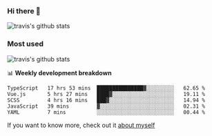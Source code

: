 ### Hi there 👋

<!--
**HondryTravis/HondryTravis** is a ✨ _special_ ✨ repository because its `README.md` (this file) appears on your GitHub profile.

Here are some ideas to get you started:

- 🔭 I’m currently working on ...
- 🌱 I’m currently learning ...
- 👯 I’m looking to collaborate on ...
- 🤔 I’m looking for help with ...
- 💬 Ask me about ...
- 📫 How to reach me: ...
- 😄 Pronouns: ...
- ⚡ Fun fact: ...
-->

![travis's github stats](https://github-readme-stats.vercel.app/api?username=HondryTravis&hide=stars)
### Most used
![travis's github stats](https://github-readme-stats.anuraghazra1.vercel.app/api/top-langs/?username=HondryTravis&layout=compact&hide_title=true)

📊 **Weekly development breakdown**

<!--START_SECTION:waka-->

```text
TypeScript   17 hrs 53 mins  ███████████████▓░░░░░░░░░   62.65 %
Vue.js       5 hrs 27 mins   ████▓░░░░░░░░░░░░░░░░░░░░   19.11 %
SCSS         4 hrs 16 mins   ███▓░░░░░░░░░░░░░░░░░░░░░   14.94 %
JavaScript   39 mins         ▓░░░░░░░░░░░░░░░░░░░░░░░░   02.31 %
YAML         7 mins          ░░░░░░░░░░░░░░░░░░░░░░░░░   00.44 %
```

<!--END_SECTION:waka-->

If you want to know more, check out it [about myself](https://hondrytravis.github.io/)
